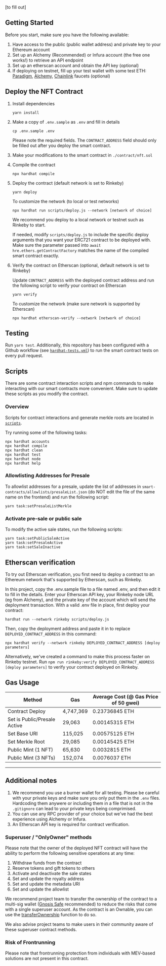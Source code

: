 [to fill out]

## Getting Started

Before you start, make sure you have the following available:

1. Have access to the public (public wallet address) and private key to your Ethereum account
2. Set up an Alchemy (Recommended) or Infura account (the free one works!) to retrieve an API endpoint
3. Set up an etherscan account and obtain the API key (optional)
4. If deploying on testnet, fill up your test wallet with some test ETH: [Paradigm](https://faucet.paradigm.xyz/), [Alchemy](https://rinkebyfaucet.com/), [Chainlink](https://faucets.chain.link/) faucets (optional)

## Deploy the NFT Contract

1. Install dependencies

   ```
   yarn install
   ```

1. Make a copy of `.env.sample` as `.env` and fill in details

   ```
   cp .env.sample .env
   ```

   Please note the required fields. The `CONTRACT_ADDRESS` field should only be filled out after you deploy the smart contract.

1. Make your modifications to the smart contract in `./contract/nft.sol`

1. Compile the contract

   ```
   npx hardhat compile
   ```

1. Deploy the contract (default network is set to Rinkeby)

   ```
   yarn deploy
   ```

   To customize the network (to local or test networks)

   ```
   npx hardhat run scripts/deploy.js --network [network of choice]
   ```

   We recommend you deploy to a local network or testnet such as Rinkeby to start.

   If needed, modify `scripts/deploy.js` to include the specific deploy arguments that you want your ERC721 contract to be deployed with. Make sure the parameter passed into `await hre.ethers.getContractFactory` matches the name of the compiled smart contract exactly.

1. Verify the contract on Etherscan (optional, default network is set to Rinkeby)

   Update `CONTRACT_ADDRESS` with the deployed contract address and run the following script to verify your contract on Etherscan

   ```
   yarn verify
   ```

   To customize the network (make sure network is supported by Etherscan)

   ```
   npx hardhat etherscan-verify --network [network of choice]
   ```

## Testing

Run `yarn test`. Additionally, this repository has been configured with a Github workflow (see [`hardhat-tests.yml`](/.github/workflows/hardhat-tests.yml)) to run the smart contract tests on every pull request.

## Scripts

There are some contract interaction scripts and npm commands to make interacting with our smart contracts more convenient. Make sure to update these scripts as you modify the contract.

### Overview

Scripts for contract interactions and generate merkle roots are located in [`scripts`](scripts).

Try running some of the following tasks:

```shell
npx hardhat accounts
npx hardhat compile
npx hardhat clean
npx hardhat test
npx hardhat node
npx hardhat help
```

### Allowlisting Addresses for Presale

To allowlist addresses for a presale, update the list of addresses in `smart-contracts/allowlists/presaleList.json` (do NOT edit the file of the same name on the frontend) and run the following script:

```
yarn task:setPresaleListMerkle
```

### Activate pre-sale or public sale

To modify the active sale states, run the following scripts:

```
yarn task:setPublicSaleActive
yarn task:setPresaleActive
yarn task:setSaleInactive
```

## Etherscan verification

To try out Etherscan verification, you first need to deploy a contract to an Ethereum network that's supported by Etherscan, such as Rinkeby.

In this project, copy the .env.sample file to a file named .env, and then edit it to fill in the details. Enter your Etherscan API key, your Rinkeby node URL (eg from Alchemy), and the private key of the account which will send the deployment transaction. With a valid .env file in place, first deploy your contract:

```shell
hardhat run --network rinkeby scripts/deploy.js
```

Then, copy the deployment address and paste it in to replace `DEPLOYED_CONTRACT_ADDRESS` in this command:

```shell
npx hardhat verify --network rinkeby DEPLOYED_CONTRACT_ADDRESS [deploy parameters]
```

Alternatively, we've created a command to make this process faster on Rinkeby testnet. Run `npm run rinkeby:verify DEPLOYED_CONTRACT_ADDRESS [deploy parameters]` to verify your contract deployed on Rinkeby.

## Gas Usage

| **Method**                   | **Gas**   | Average Cost (@ Gas Price of 50 gwei) |
| ---------------------------- | --------- | ------------------------------------- |
| Contract Deploy              | 4,747,369 | 0.23736845 ETH                        |
| Set is Public/Presale Active | 29,063    | 0.00145315 ETH                        |
| Set Base URI                 | 115,025   | 0.00575125 ETH                        |
| Set Merkle Root              | 29,085    | 0.00145425 ETH                        |
| Public Mint (1 NFT)          | 65,630    | 0.0032815 ETH                         |
| Public Mint (3 NFTs)         | 152,074   | 0.0076037 ETH                         |

---

## Additional notes

1. We recommend you use a burner wallet for all testing. Please be careful with your private keys and make sure you only put them in the `.env` files. Hardcoding them anywere or including them in a file that is not in the `.gitignore` can lead to your private keys being comprimised.
2. You can use any RPC provider of your choice but we've had the best experience using Alchemy or Infura.
3. An Etherscan API key is required for contract verification.

### Superuser / "OnlyOwner" methods

Please note that the owner of the deployed NFT contract will have the ability to perform the following sensitive operations at any time:

1. Withdraw funds from the contract
2. Reserve tokens and gift tokens to others
3. Activate and deactivate the sale states
4. Set and update the royalty address
5. Set and update the metadata URI
6. Set and update the allowlist

We recommend project team to transfer the ownership of the contract to a multi-sig wallet ([Gnosis Safe](https://gnosis-safe.io/app/) recommended) to reduce the risks that come with a single superuser account. As the contract is an Ownable, you can use the [transferOwnership](https://docs.openzeppelin.com/contracts/2.x/api/ownership#Ownable-transferOwnership-address-) function to do so.

We also advise project teams to make users in their community aware of these superuser contract methods.

### Risk of Frontrunning

Please note that frontrunning protection from individuals with MEV-based solutions are not present in this contract.
